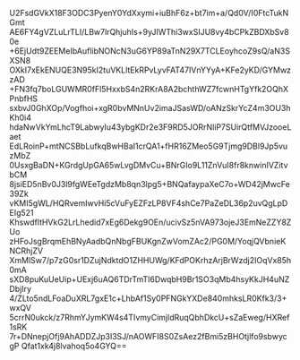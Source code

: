 U2FsdGVkX18F3ODC3PyenY0YdXxymi+iuBhF6z+bt7im+a/Qd0V/I0FtcTukNGmt
AE6FY4gVZLuLrTLI/LBw7lrQhjuhIs+9yJIWThi3wxSIJU8vy4bCPkZBDXbSv80e
+6EjUdt9ZEEMeIbAuflibNONcN3uG6YP89aTnN29X7TCLEoyhcoZ9sQ/aN3SXSN8
OXkI7xEkENUQE3N95kI2tuVKLltEkRPvLyvFAT47IVnYYyA+KFe2yKD/GYMwzzAD
+FN3fq7boLGUWMR0fFl5HxxbS4n2RKrA8A2bchthWZ7fcwnHTgYfk2OQhXPnbfHS
sxbvJ0GhXOp/Vogfhoi+xgR0bvMNnUv2imaJSasWD/oANzSkrYcZ4m3OU3hKh0i4
hdaNwVkYmLhcT9LabwyIu43ybgKDr2e3F9RD5JORrNliP7SUirQtfMVJzooeLaet
EdLRoinP+mtNCSBbLufkqBwHBaI1crQA1+fHR16ZMeo5G9Tjmg9DBl9Jp5vuzMbZ
0UsxgBaDN+KGrdgUpGA65wLvgDMvCu+BNrGIo9L11ZnVuI8fr8knwinIVZitvbCM
8jsiED5nBv0J3l9fgWEeTgdzMb8qn3lpg5+BNQafaypaXeC7o+WD42jMwcFe39Zk
vKMI5gWL/HQRvemIwvHi5cVuFyEZFzLP8VF4shCe7PaZeDL36p2uvQgLpDEIg521
KhswdfltHVkG2LrLhedid7xEg6Dekg9OEn/ucivSz5nVA973ojeJ3EmNeZZY8ZUo
zHFoJsgBrqmEhBNyAadbQnNbgFBUKgnZwVomZAc2/PG0M/YoqjQVbnieKNCRhjZV
XmMlSw7/p7zG0sr1DZujNdktdO1ZHHUWg/KFdPOKrhzArjBrWzdj2IOqVx85h0mA
sXD8puKuUeUip+UExj6uAQ6TDrTmTl6DwqbH9Br1SO3qMb4hsyKkJH4uNZDbjIry
4/ZLto5ndLFoaDuXRL7gxE1c+LhbAf1Sy0PFNGkYXDe840mhksLR0Kfk3/3+wxQV
5crrN0ukck/z7RhmYJymKW4s4TIvmyCimjldRuqQbhDkcU+sZaEweg/HXRef1sRK
7r+DNnepjOfj9AhADDZJp3l3SJ/nAOWFI8S0ZsAez2fBmi5zBHOtjlfo9sbwycgP
Qfat1xk4j8lvahoq5o4GYQ==
